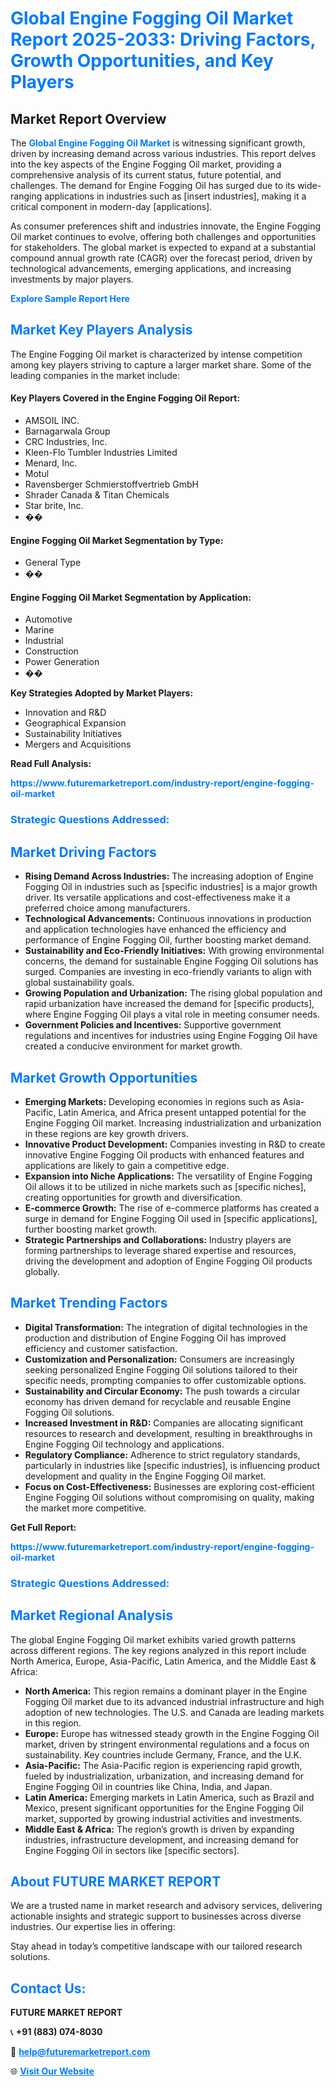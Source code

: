 <h1 style="color: #007BFF;">Global Engine Fogging Oil Market Report 2025-2033: Driving Factors, Growth Opportunities, and Key Players</h1>

<section id="overview">
<h2>Market Report Overview</h2>
<p>The <a href="https://www.futuremarketreport.com/industry-report/engine-fogging-oil-market" style="color: #007BFF; text-decoration: none;"><strong>Global Engine Fogging Oil Market</strong></a> is witnessing significant growth, driven by increasing demand across various industries. This report delves into the key aspects of the Engine Fogging Oil market, providing a comprehensive analysis of its current status, future potential, and challenges. The demand for Engine Fogging Oil has surged due to its wide-ranging applications in industries such as [insert industries], making it a critical component in modern-day [applications].</p>
<p>As consumer preferences shift and industries innovate, the Engine Fogging Oil market continues to evolve, offering both challenges and opportunities for stakeholders. The global market is expected to expand at a substantial compound annual growth rate (CAGR) over the forecast period, driven by technological advancements, emerging applications, and increasing investments by major players.</p>
</section>

<section id="overview">
<p><a href="https://www.futuremarketreport.com/request-sample/reportId=118267" style="color: #007BFF; text-decoration: none;"><strong>Explore Sample Report Here</strong></a></p>
</section>

<section id="key-players">
<h2 style="color: #007BFF;">Market Key Players Analysis</h2>
<p>The Engine Fogging Oil market is characterized by intense competition among key players striving to capture a larger market share. Some of the leading companies in the market include:</p>
<h4>Key Players Covered in the Engine Fogging Oil Report:</h4>
<ul><li>AMSOIL INC.</li><li>Barnagarwala Group</li><li>CRC Industries, Inc.</li><li>Kleen-Flo Tumbler Industries Limited</li><li>Menard, Inc.</li><li>Motul</li><li>Ravensberger Schmierstoffvertrieb GmbH</li><li>Shrader Canada &amp; Titan Chemicals</li><li>Star brite, Inc.</li><li>��</li></ul>
<h4>Engine Fogging Oil Market Segmentation by Type:</h4>
<ul><li>General Type</li><li>��</li></ul>

<h4>Engine Fogging Oil Market Segmentation by Application:</h4>
<ul><li>Automotive</li><li>Marine</li><li>Industrial</li><li>Construction</li><li>Power Generation</li><li>��</li></ul>
<p><strong>Key Strategies Adopted by Market Players:</strong></p>
<ul>
<li>Innovation and R&D</li>
<li>Geographical Expansion</li>
<li>Sustainability Initiatives</li>
<li>Mergers and Acquisitions</li>
</ul>
</section>

<section>
<p><strong>Read Full Analysis: </strong></p><a href="https://www.futuremarketreport.com/industry-report/engine-fogging-oil-market" style="color: #007BFF; text-decoration: none;"><strong>https://www.futuremarketreport.com/industry-report/engine-fogging-oil-market</strong></a>
<h3 style="color: #007BFF;">Strategic Questions Addressed:</h3>
</section>

<section id="driving-factors">
<h2 style="color: #007BFF;">Market Driving Factors</h2>
<ul>
<li><strong>Rising Demand Across Industries:</strong> The increasing adoption of Engine Fogging Oil in industries such as [specific industries] is a major growth driver. Its versatile applications and cost-effectiveness make it a preferred choice among manufacturers.</li>
<li><strong>Technological Advancements:</strong> Continuous innovations in production and application technologies have enhanced the efficiency and performance of Engine Fogging Oil, further boosting market demand.</li>
<li><strong>Sustainability and Eco-Friendly Initiatives:</strong> With growing environmental concerns, the demand for sustainable Engine Fogging Oil solutions has surged. Companies are investing in eco-friendly variants to align with global sustainability goals.</li>
<li><strong>Growing Population and Urbanization:</strong> The rising global population and rapid urbanization have increased the demand for [specific products], where Engine Fogging Oil plays a vital role in meeting consumer needs.</li>
<li><strong>Government Policies and Incentives:</strong> Supportive government regulations and incentives for industries using Engine Fogging Oil have created a conducive environment for market growth.</li>
</ul>
</section>

<section id="growth-opportunities">
<h2 style="color: #007BFF;">Market Growth Opportunities</h2>
<ul>
<li><strong>Emerging Markets:</strong> Developing economies in regions such as Asia-Pacific, Latin America, and Africa present untapped potential for the Engine Fogging Oil market. Increasing industrialization and urbanization in these regions are key growth drivers.</li>
<li><strong>Innovative Product Development:</strong> Companies investing in R&D to create innovative Engine Fogging Oil products with enhanced features and applications are likely to gain a competitive edge.</li>
<li><strong>Expansion into Niche Applications:</strong> The versatility of Engine Fogging Oil allows it to be utilized in niche markets such as [specific niches], creating opportunities for growth and diversification.</li>
<li><strong>E-commerce Growth:</strong> The rise of e-commerce platforms has created a surge in demand for Engine Fogging Oil used in [specific applications], further boosting market growth.</li>
<li><strong>Strategic Partnerships and Collaborations:</strong> Industry players are forming partnerships to leverage shared expertise and resources, driving the development and adoption of Engine Fogging Oil products globally.</li>
</ul>
</section>

<section id="trending-factors">
<h2 style="color: #007BFF;">Market Trending Factors</h2>
<ul>
<li><strong>Digital Transformation:</strong> The integration of digital technologies in the production and distribution of Engine Fogging Oil has improved efficiency and customer satisfaction.</li>
<li><strong>Customization and Personalization:</strong> Consumers are increasingly seeking personalized Engine Fogging Oil solutions tailored to their specific needs, prompting companies to offer customizable options.</li>
<li><strong>Sustainability and Circular Economy:</strong> The push towards a circular economy has driven demand for recyclable and reusable Engine Fogging Oil solutions.</li>
<li><strong>Increased Investment in R&D:</strong> Companies are allocating significant resources to research and development, resulting in breakthroughs in Engine Fogging Oil technology and applications.</li>
<li><strong>Regulatory Compliance:</strong> Adherence to strict regulatory standards, particularly in industries like [specific industries], is influencing product development and quality in the Engine Fogging Oil market.</li>
<li><strong>Focus on Cost-Effectiveness:</strong> Businesses are exploring cost-efficient Engine Fogging Oil solutions without compromising on quality, making the market more competitive.</li>
</ul>
</section>

<section>
<p><strong>Get Full Report: </strong></p><a href="https://www.futuremarketreport.com/industry-report/engine-fogging-oil-market" style="color: #007BFF; text-decoration: none;"><strong>https://www.futuremarketreport.com/industry-report/engine-fogging-oil-market</strong></a>
<h3 style="color: #007BFF;">Strategic Questions Addressed:</h3>
</section>


<section id="regional-analysis">
<h2 style="color: #007BFF;">Market Regional Analysis</h2>
<p>The global Engine Fogging Oil market exhibits varied growth patterns across different regions. The key regions analyzed in this report include North America, Europe, Asia-Pacific, Latin America, and the Middle East & Africa:</p>
<ul>
<li><strong>North America:</strong> This region remains a dominant player in the Engine Fogging Oil market due to its advanced industrial infrastructure and high adoption of new technologies. The U.S. and Canada are leading markets in this region.</li>
<li><strong>Europe:</strong> Europe has witnessed steady growth in the Engine Fogging Oil market, driven by stringent environmental regulations and a focus on sustainability. Key countries include Germany, France, and the U.K.</li>
<li><strong>Asia-Pacific:</strong> The Asia-Pacific region is experiencing rapid growth, fueled by industrialization, urbanization, and increasing demand for Engine Fogging Oil in countries like China, India, and Japan.</li>
<li><strong>Latin America:</strong> Emerging markets in Latin America, such as Brazil and Mexico, present significant opportunities for the Engine Fogging Oil market, supported by growing industrial activities and investments.</li>
<li><strong>Middle East & Africa:</strong> The region’s growth is driven by expanding industries, infrastructure development, and increasing demand for Engine Fogging Oil in sectors like [specific sectors].</li>
</ul>
</section>

<footer>
<h2 style="color: #007BFF;">About FUTURE MARKET REPORT</h2>
<p>We are a trusted name in market research and advisory services, delivering actionable insights and strategic support to businesses across diverse industries. Our expertise lies in offering:</p>

<p>Stay ahead in today’s competitive landscape with our tailored research solutions.</p>

<h2 style="color: #007BFF;">Contact Us:</h2>
<p><strong>FUTURE MARKET REPORT</strong></p>
<p>📞 <strong>+91 (883) 074-8030</strong></p>
<p>📧 <strong><a href="mailto:help@futuremarketreport.com" style="color: #007BFF;">help@futuremarketreport.com</a></strong></p>
<p>🌐 <strong><a href="https://www.futuremarketreport.com/" style="color: #007BFF;">Visit Our Website</a></strong></p>
</footer>